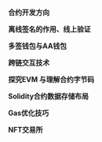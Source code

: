 **合约开发方向**

**离线签名的作用、线上验证**

**多签钱包与AA钱包**

**跨链交互技术**

**探究EVM 与理解合约字节码**

**Solidity合约数据存储布局**

**Gas优化技巧**

**NFT交易所**
